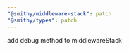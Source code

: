 ```yaml
---
"@smithy/middleware-stack": patch
"@smithy/types": patch
---
```


add debug method to middlewareStack
